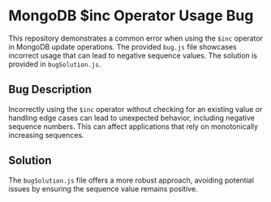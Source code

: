 # MongoDB $inc Operator Usage Bug
This repository demonstrates a common error when using the `$inc` operator in MongoDB update operations. The provided `bug.js` file showcases incorrect usage that can lead to negative sequence values. The solution is provided in `bugSolution.js`.

## Bug Description
Incorrectly using the `$inc` operator without checking for an existing value or handling edge cases can lead to unexpected behavior, including negative sequence numbers.  This can affect applications that rely on monotonically increasing sequences.

## Solution
The `bugSolution.js` file offers a more robust approach, avoiding potential issues by ensuring the sequence value remains positive.
